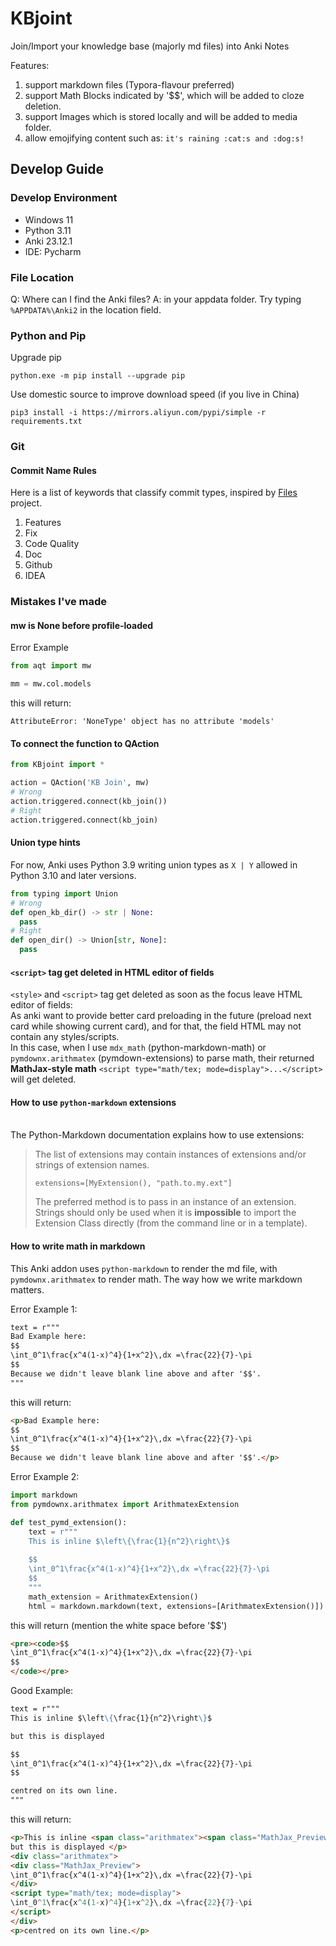 # KBjoint

Join/Import your knowledge base (majorly md files) into Anki Notes

Features:

1. support markdown files (Typora-flavour preferred)
2. support Math Blocks indicated by '$$', which will be added to cloze deletion.
3. support Images which is stored locally and will be added to media folder.
4. allow emojifying content such as: `it's raining :cat:s and :dog:s!`

## Develop Guide

### Develop Environment

- Windows 11
- Python 3.11
- Anki 23.12.1
- IDE: Pycharm

### File Location

  Q: Where can I find the Anki files?
  A: in your appdata folder. Try typing `%APPDATA%\Anki2` in the location field.

### Python and Pip

Upgrade pip

```batch
python.exe -m pip install --upgrade pip
```

Use domestic source to improve download speed (if you live in China)

```batch
pip3 install -i https://mirrors.aliyun.com/pypi/simple -r requirements.txt
```

### Git

#### Commit Name Rules

Here is a list of keywords that classify commit types, 
inspired by [Files](https://github.com/files-community/Files) project.

1. Features
2. Fix
3. Code Quality
4. Doc
5. Github
6. IDEA

### Mistakes I've made

#### mw is None before profile-loaded

Error Example
```python
from aqt import mw

mm = mw.col.models
```
this will return:
```
AttributeError: 'NoneType' object has no attribute 'models'
```

#### To connect the function to QAction

```python
from KBjoint import *

action = QAction('KB Join', mw)
# Wrong
action.triggered.connect(kb_join())
# Right
action.triggered.connect(kb_join)
```
   
#### Union type hints</br>

For now, Anki uses Python 3.9
writing union types as `X | Y` allowed 
in Python 3.10 and later versions.

```python
from typing import Union
# Wrong
def open_kb_dir() -> str | None:
  pass
# Right
def open_dir() -> Union[str, None]:
  pass
```

#### `<script>` tag get deleted in HTML editor of fields

`<style>` and `<script>` tag get deleted 
as soon as the focus leave HTML editor of fields:
<br>As anki want to provide better card preloading 
in the future (preload next card while showing current card), 
and for that, the field HTML may not contain any styles/scripts.
<br> In this case, when I use `mdx_math` (python-markdown-math)
or `pymdownx.arithmatex` (pymdown-extensions) 
to parse math, their returned **MathJax-style math**
`<script type="math/tex; mode=display">...</script>`
will get deleted.

#### How to use `python-markdown` extensions

<br>The Python-Markdown documentation 
explains how to use extensions:
> The list of extensions may contain instances of extensions and/or strings of extension names.
>
> `extensions=[MyExtension(), "path.to.my.ext"]`
>
> The preferred method is to pass in an instance of an extension. 
> Strings should only be used when it is **impossible**
> to import the Extension Class directly (from the command line or in a template).

#### How to write math in markdown

This Anki addon uses `python-markdown` to render the md file,
with `pymdownx.arithmatex` to render math. The way how we 
write markdown matters.

Error Example 1:

```markdown
text = r"""
Bad Example here:
$$
\int_0^1\frac{x^4(1-x)^4}{1+x^2}\,dx =\frac{22}{7}-\pi
$$
Because we didn't leave blank line above and after '$$'.
"""
```
this will return:
```html
<p>Bad Example here:
$$
\int_0^1\frac{x^4(1-x)^4}{1+x^2}\,dx =\frac{22}{7}-\pi
$$
Because we didn't leave blank line above and after '$$'.</p>
```

Error Example 2:

```python
import markdown
from pymdownx.arithmatex import ArithmatexExtension

def test_pymd_extension():
    text = r"""
    This is inline $\left\{\frac{1}{n^2}\right\}$
    
    $$
    \int_0^1\frac{x^4(1-x)^4}{1+x^2}\,dx =\frac{22}{7}-\pi
    $$
    """
    math_extension = ArithmatexExtension()
    html = markdown.markdown(text, extensions=[ArithmatexExtension()])
```
this will return (mention the white space before '$$')
```markdown
<pre><code>$$
\int_0^1\frac{x^4(1-x)^4}{1+x^2}\,dx =\frac{22}{7}-\pi
$$
</code></pre>
```

Good Example:
```markdown
text = r"""
This is inline $\left\{\frac{1}{n^2}\right\}$

but this is displayed 

$$
\int_0^1\frac{x^4(1-x)^4}{1+x^2}\,dx =\frac{22}{7}-\pi
$$

centred on its own line.
"""
```
this will return:
```html
<p>This is inline <span class="arithmatex"><span class="MathJax_Preview">\left\{\frac{1}{n^2}\right\}</span><script type="math/tex">\left\{\frac{1}{n^2}\right\}</script></span>
but this is displayed </p>
<div class="arithmatex">
<div class="MathJax_Preview">
\int_0^1\frac{x^4(1-x)^4}{1+x^2}\,dx =\frac{22}{7}-\pi
</div>
<script type="math/tex; mode=display">
\int_0^1\frac{x^4(1-x)^4}{1+x^2}\,dx =\frac{22}{7}-\pi
</script>
</div>
<p>centred on its own line.</p>
```
